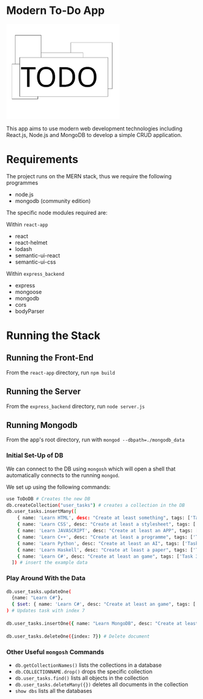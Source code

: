 # Modern To-Do App

<img src="./react-app/public/logo.svg" alt="TODO Logo" width="300"/>

This app aims to use modern web development technologies including React.js, Node.js and MongoDB to develop a simple CRUD application.

# Requirements
The project runs on the MERN stack, thus we require the following programmes
- node.js
- mongodb (community edition)

The specific node modules required are:

Within ```react-app```
- react
- react-helmet
- lodash
- semantic-ui-react
- semantic-ui-css

Within ```express_backend```
- express
- mongoose
- mongodb
- cors
- bodyParser

# Running the Stack
## Running the Front-End
From the ```react-app``` directory, run ```npm build```
## Running the Server
From the ```express_backend``` directory, run ```node server.js```

## Running Mongodb
From the app's root directory, run with
```mongod --dbpath=./mongodb_data```

### Initial Set-Up of DB
We can connect to the DB using ```mongosh``` which will open a shell that automatically connects to the running ```mongod```.

We set up using the following commands:
```bash
use ToDoDB # Creates the new DB
db.createCollection("user_tasks") # creates a collection in the DB
db.user_tasks.insertMany([
    { name: 'Learn HTML', desc: "Create at least something", tags: ['Task 1.1', 'Task 1.2', "Brandon", "Hello", "hello"], taskStatus: "Not Started" },
    { name: 'Learn CSS', desc: "Create at least a stylesheet", tags: ['Task 2.1', 'Task 2.2'], taskStatus: "In Progress" },
    { name: 'Learn JAVASCRIPT', desc: "Create at least an APP", tags: ['Task 3.1', 'Task 3.2'], taskStatus: "Completed" },
    { name: 'Learn C++', desc: "Create at least a programme", tags: ['Task 3.1', 'Task 3.2'], taskStatus: "Completed" },
    { name: 'Learn Python', desc: "Create at least an AI", tags: ['Task 3.1', 'Task 3.2'], taskStatus: "Completed" },
    { name: 'Learn Haskell', desc: "Create at least a paper", tags: ['Task 3.1', 'Task 3.2'], taskStatus: "Completed" },
    { name: 'Learn C#', desc: "Create at least an game", tags: ['Task 3.1', 'Task 3.2'], taskStatus: "Completed" },
  ]) # insert the example data
```
### Play Around With the Data
```bash
db.user_tasks.updateOne(
  {name: "Learn C#"},
  { $set: { name: 'Learn C#', desc: "Create at least an game", tags: ['Task 3.1', 'Task 3.2'], taskStatus: "Not Started" }}
) # Updates task with index 7

db.user_tasks.insertOne({ name: "Learn MongoDB", desc: "Create at least a database", tags: ["database", "nosql"], taskStatus: "In Progress"}) # Insert a new document

db.user_tasks.deleteOne({index: 7}) # Delete document
```

### Other Useful ```mongosh``` Commands
- ```db.getCollectionNames()``` lists the collections in a database
- ```db.COLLECTIONNAME.drop()``` drops the specific collection
- ```db.user_tasks.find()``` lists all objects in the collection
- ```db.user_tasks.deleteMany({})``` deletes all documents in the collection
- ```show dbs``` lists all the databases
